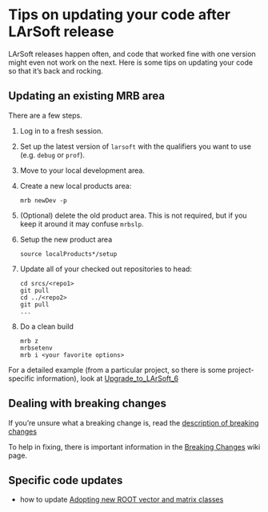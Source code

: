Tips on updating your code after LArSoft release
======================================================================================================

LArSoft releases happen often, and code that worked fine with one version might even not work on the next.
Here is some tips on updating your code so that it’s back and rocking.

Updating an existing MRB area
----------------------------------------------------------------

There are a few steps.

1.  Log in to a fresh session.
2.  Set up the latest version of `larsoft` with the qualifiers you want to use (e.g. `debug` or `prof`).
3.  Move to your local development area.
4.  Create a new local products area:

        mrb newDev -p

5.  (Optional) delete the old product area. This is not required, but if you keep it around it may confuse `mrbslp`.
6.  Setup the new product area

        source localProducts*/setup

7.  Update all of your checked out repositories to head:

        cd srcs/<repo1>
        git pull
        cd ../<repo2>
        git pull
        ...

8.  Do a clean build

        mrb z
        mrbsetenv
        mrb i <your favorite options>

For a detailed example (from a particular project, so there is some project-specific information), look at [Upgrade_to_LArSoft_6](https://cdcvs.fnal.gov/redmine/projects/sbndcode/wiki/Upgrade_to_LArSoft_6)

Dealing with breaking changes
----------------------------------------------------------------

If you’re unsure what a breaking change is, read the [description of breaking changes](Getting_new_code_into_a_LArSoft_release)

To help in fixing, there is important information in the [Breaking Changes](releases/Breaking_Changes) wiki page.

Specific code updates
------------------------------------------------

-   how to update [Adopting new ROOT vector and matrix classes](From_ROOT_vectors_(TVector3)_to_ROOT_GenVector)
